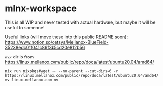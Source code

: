 # mlnx-workspace

This is all WIP and never tested with actual hardware, but maybe it will be useful to someone!

Useful links (will move these into this public README soon):
https://www.notion.so/detsys/Mellanox-BlueField-35238edc01f041c89f3b5cd20e812b56

`nv/` dir is from https://linux.mellanox.com/public/repo/doca/latest/ubuntu20.04/amd64/

```
nix run nixpkgs#wget -- --no-parent --cut-dirs=6 -r https://linux.mellanox.com/public/repo/doca/latest/ubuntu20.04/amd64/
mv linux.mellanox.com nv
```
